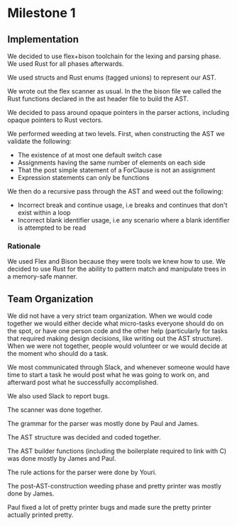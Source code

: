 # Milestone 1

## Implementation

We decided to use flex+bison toolchain for the lexing and parsing phase. We used Rust for all phases afterwards.

We used structs and Rust enums (tagged unions) to represent our AST.

We wrote out the flex scanner as usual. In the the bison file we called the Rust functions declared in the ast header file to build the AST.

We decided to pass around opaque pointers in the parser actions, including opaque pointers to Rust vectors.

We performed weeding at two levels. First, when constructing the AST we validate the following:
* The existence of at most one default switch case 
* Assignments having the same number of elements on each side
* That the post simple statement of a ForClause is not an assignment
* Expression statements can only be functions

We then do a recursive pass through the AST and weed out the following:
* Incorrect break and continue usage, i.e breaks and continues that don't exist within a loop
* Incorrect blank identifier usage, i.e any scenario where a blank identifier is attempted to be read

### Rationale

We used Flex and Bison because they were tools we knew how to use. We decided to use Rust for the ability to pattern match and manipulate trees in a memory-safe manner.


## Team Organization

We did not have a very strict team organization. When we would code together we would either decide what micro-tasks everyone should do on the spot, or have one person code and the other help (particularly for tasks that required making design decisions, like writing out the AST structure). When we were not together, people would volunteer or we would decide at the moment who should do a task.

We most communicated through Slack, and whenever someone would have time to start a task he would post what he was going to work on, and afterward post what he successfully accomplished.

We also used Slack to report bugs.

The scanner was done together.

The grammar for the parser was mostly done by Paul and James.

The AST structure was decided and coded together.

The AST builder functions (including the boilerplate required to link with C) was done mostly by James and Paul.

The rule actions for the parser were done by Youri.

The post-AST-construction weeding phase and pretty printer was mostly done by James.

Paul fixed a lot of pretty printer bugs and made sure the pretty printer actually printed pretty.
